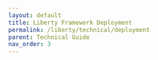 ```yaml
---
layout: default
title: Liberty Framework Deployment
permalink: /liberty/technical/deployment
parent: Technical Guide
nav_order: 3
---
```


